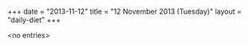 +++
date = "2013-11-12"
title = "12 November 2013 (Tuesday)"
layout = "daily-diet"
+++


\<no entries\>
